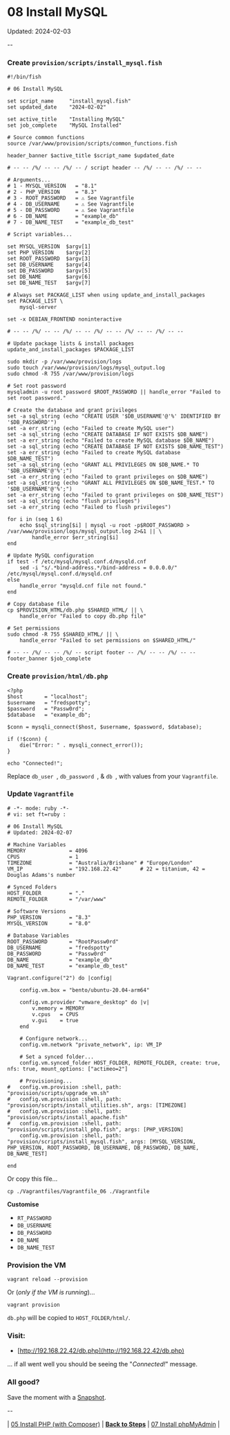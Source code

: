 # 08 Install MySQL

Updated: 2024-02-03

--

### Create `provision/scripts/install_mysql.fish`

```
#!/bin/fish

# 06 Install MySQL

set script_name     "install_mysql.fish"
set updated_date    "2024-02-02"

set active_title    "Installing MySQL"
set job_complete    "MySQL Installed"

# Source common functions
source /var/www/provision/scripts/common_functions.fish

header_banner $active_title $script_name $updated_date

# -- -- /%/ -- -- /%/ -- / script header -- /%/ -- -- /%/ -- --

# Arguments...
# 1 - MYSQL_VERSION   = "8.1"
# 2 - PHP_VERSION     = "8.3"
# 3 - ROOT_PASSWORD   = ⚠️ See Vagrantfile
# 4 - DB_USERNAME     = ⚠️ See Vagrantfile
# 5 - DB_PASSWORD     = ⚠️ See Vagrantfile
# 6 - DB_NAME         = "example_db"
# 7 - DB_NAME_TEST    = "example_db_test"

# Script variables...

set MYSQL_VERSION  $argv[1]
set PHP_VERSION    $argv[2]
set ROOT_PASSWORD  $argv[3]
set DB_USERNAME    $argv[4]
set DB_PASSWORD    $argv[5]
set DB_NAME        $argv[6]
set DB_NAME_TEST   $argv[7]

# Always set PACKAGE_LIST when using update_and_install_packages
set PACKAGE_LIST \
	mysql-server

set -x DEBIAN_FRONTEND noninteractive

# -- -- /%/ -- -- /%/ -- -- /%/ -- -- /%/ -- -- /%/ -- --

# Update package lists & install packages
update_and_install_packages $PACKAGE_LIST

sudo mkdir -p /var/www/provision/logs
sudo touch /var/www/provision/logs/mysql_output.log
sudo chmod -R 755 /var/www/provision/logs

# Set root password
mysqladmin -u root password $ROOT_PASSWORD || handle_error "Failed to set root password."

# Create the database and grant privileges
set -a sql_string (echo "CREATE USER '$DB_USERNAME'@'%' IDENTIFIED BY '$DB_PASSWORD'")
set -a err_string (echo "Failed to create MySQL user")
set -a sql_string (echo "CREATE DATABASE IF NOT EXISTS $DB_NAME")
set -a err_string (echo "Failed to create MySQL database $DB_NAME")
set -a sql_string (echo "CREATE DATABASE IF NOT EXISTS $DB_NAME_TEST")
set -a err_string (echo "Failed to create MySQL database $DB_NAME_TEST")
set -a sql_string (echo "GRANT ALL PRIVILEGES ON $DB_NAME.* TO '$DB_USERNAME'@'%';")
set -a err_string (echo "Failed to grant privileges on $DB_NAME")
set -a sql_string (echo "GRANT ALL PRIVILEGES ON $DB_NAME_TEST.* TO '$DB_USERNAME'@'%';")
set -a err_string (echo "Failed to grant privileges on $DB_NAME_TEST")
set -a sql_string (echo "flush privileges")
set -a err_string (echo "Failed to flush privileges")

for i in (seq 1 6)
	echo $sql_string[$i] | mysql -u root -p$ROOT_PASSWORD > /var/www/provision/logs/mysql_output.log 2>&1 || \
		handle_error $err_string[$i]
end

# Update MySQL configuration
if test -f /etc/mysql/mysql.conf.d/mysqld.cnf
	sed -i "s/.*bind-address.*/bind-address = 0.0.0.0/" /etc/mysql/mysql.conf.d/mysqld.cnf
else
	handle_error "mysqld.cnf file not found."
end

# Copy database file
cp $PROVISION_HTML/db.php $SHARED_HTML/ || \
	handle_error "Failed to copy db.php file"

# Set permissions
sudo chmod -R 755 $SHARED_HTML/ || \
	handle_error "Failed to set permissions on $SHARED_HTML/"

# -- -- /%/ -- -- /%/ -- script footer -- /%/ -- -- /%/ -- --
footer_banner $job_complete
```

### Create `provision/html/db.php`

```
<?php
$host       = "localhost";
$username   = "fredspotty";
$password   = "Passw0rd";
$database   = "example_db";

$conn = mysqli_connect($host, $username, $password, $database);

if (!$conn) {
    die("Error: " . mysqli_connect_error());
}

echo "Connected!";
```

Replace `db_user `, `db_password `, & `db `, with values from your `Vagrantfile`.

### Update `Vagrantfile`

```
# -*- mode: ruby -*-
# vi: set ft=ruby :

# 06 Install MySQL
# Updated: 2024-02-07

# Machine Variables
MEMORY              = 4096
CPUS                = 1
TIMEZONE            = "Australia/Brisbane" # "Europe/London"
VM_IP               = "192.168.22.42"      # 22 = titanium, 42 = Douglas Adams's number

# Synced Folders
HOST_FOLDER         = "."
REMOTE_FOLDER       = "/var/www"

# Software Versions
PHP_VERSION         = "8.3"
MYSQL_VERSION       = "8.0"

# Database Variables
ROOT_PASSWORD       = "RootPassw0rd"
DB_USERNAME         = "fredspotty"
DB_PASSWORD         = "Passw0rd"
DB_NAME             = "example_db"
DB_NAME_TEST        = "example_db_test"

Vagrant.configure("2") do |config|

	config.vm.box = "bento/ubuntu-20.04-arm64"

	config.vm.provider "vmware_desktop" do |v|
		v.memory = MEMORY
		v.cpus   = CPUS
		v.gui    = true
	end

	# Configure network...
	config.vm.network "private_network", ip: VM_IP

	# Set a synced folder...
	config.vm.synced_folder HOST_FOLDER, REMOTE_FOLDER, create: true, nfs: true, mount_options: ["actimeo=2"]

	# Provisioning...
#	config.vm.provision :shell, path: "provision/scripts/upgrade_vm.sh"
#	config.vm.provision :shell, path: "provision/scripts/install_utilities.sh", args: [TIMEZONE]
#	config.vm.provision :shell, path: "provision/scripts/install_apache.fish"
#	config.vm.provision :shell, path: "provision/scripts/install_php.fish", args: [PHP_VERSION]
	config.vm.provision :shell, path: "provision/scripts/install_mysql.fish", args: [MYSQL_VERSION, PHP_VERSION, ROOT_PASSWORD, DB_USERNAME, DB_PASSWORD, DB_NAME, DB_NAME_TEST]

end
```

Or copy this file...

```
cp ./Vagrantfiles/Vagrantfile_06 ./Vagrantfile
```

**Customise**

* `RT_PASSWORD`
* `DB_USERNAME`
* `DB_PASSWORD`
* `DB_NAME`
* `DB_NAME_TEST`

### Provision the VM

```
vagrant reload --provision
```

Or (*only if the VM is running*)...

```
vagrant provision
```

`db.php` will be copied to `HOST_FOLDER/html/`.

### Visit:

* [http://192.168.22.42/db.php](http://192.168.22.42/db.php)

... if all went well you should be seeing the "*Connected!*" message.

### All good?

Save the moment with a [Snapshot](./Snapshots.md).

--

| [05 Install PHP (with Composer)](./05_Install_PHP.md)
| [**Back to Steps**](../README.md)
| [07 Install phpMyAdmin](./07_Install_phpMyAdmin.md)
|
